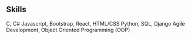  <!--<div>
  <a href="https://github.com/smcconaha">
   <img align="center" height="170" src="https://github-readme-stats.vercel.app/api/top-langs/?username=smcconaha&layout=compact&langs_count=16&theme=dracula"/>
  <img align="center" src="https://github-readme-stats.vercel.app/api?username=smcconaha&show_icons=true&theme=dracula&include_all_commits=true&count_private=true&hide=issues"/>
</div>-->
 
 ## Skills
C, C#
Javascript, Bootstrap, React, HTML/CSS
Python, SQL, Django
Agile Development, Object Oriented Programming (OOP)
